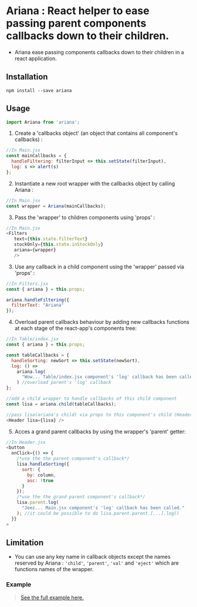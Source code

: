 # Ariana : React helper to ease passing parent components callbacks down to their children.

* Ariana ease passing components callbacks down to their children in a react application.

## Installation

`npm install --save ariana`

## Usage

```JavaScript
import Ariana from 'ariana';
```

1. Create a 'callbacks object' (an object that contains all component's callbacks) : 

```JavaScript
//In Main.jsx
const mainCallbacks = {
  handleFiltering: filterInput => this.setState(filterInput),
  log: s => alert(s)
};
```

2. Instantiate a new root wrapper with the callbacks object by calling Ariana :

```JavaScript
//In Main.jsx
const wrapper = Ariana(mainCallbacks);
```

3. Pass the 'wrapper' to children components using 'props' :

```JavaScript
//In Main.jsx
<Filters
   text={this.state.filterText}
   stockOnly={this.state.inStockOnly}
   ariana={wrapper}
   />
```

3. Use any callback in a child component using the 'wrapper' passed via 'props' :

```JavaScript
//In Filters.jsx
const { ariana } = this.props;

ariana.handleFiltering({
  filterText: "Ariana"
});
```

4. Overload parent callbacks behaviour by adding new callbacks functions at each stage of the react-app's components tree:

```JavaScript
//In Table/index.jsx
const { ariana } = this.props;

const tableCallbacks = {
  handleSorting: newSort => this.setState(newSort),
  log: () =>
    ariana.log(
      "Wow... Table/index.jsx component's 'log' callback has been called."
    ) //overload parent's 'log' callback
};

//add a child wrapper to handle callbacks of this child component
const lisa = ariana.child(tableCallbacks);

//pass lisa(ariana's child) via props to this component's child (Header.jsx)
<Header lisa={lisa} />
```

5. Acces a grand parent callbacks by using the wrapper's 'parent' getter:

```JavaScript
//In Header.jsx
<button
  onClick={() => {
    /*use the the parent component's callback*/
    lisa.handleSorting({
      sort: {
        by: column,
        asc: !true
      }
    });
    /*use the the grand parent component's callback*/
    lisa.parent.log(
      "Jeez... Main.jsx component's 'log' callback has been called."
    ); //it could be possible to do lisa.parent.parent.[...].log()
  }}
>
```

## Limitation

* You can use any key name in callback objects except the names reserved by Ariana : `'child'`, `'parent'`, `'val'` and `'eject'` which are functions names of the wrapper.

### Example

> [See the full example here.](https://github.com/tutanck/Ariana/tree/master/example)
